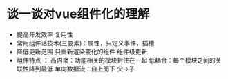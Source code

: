 
# 谈一谈对vue组件化的理解

   - 提高开发效率 复用性
   - 常用组件话技术(三要素)：属性，只定义事件，插槽
   - 降低更新范围 只重新渲染变化的组件 组件级更新
   - 组件特点 ： 
         高内聚：功能相关的模块封住在一起
         低耦合：每个模块之间的关联性降到最低
         单向数据流：自上而下 父->子